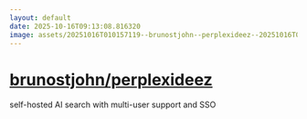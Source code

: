 ```yaml
---
layout: default
date: 2025-10-16T09:13:08.816320
image: assets/20251016T010157119--brunostjohn--perplexideez--20251016T065703167--cropped.png
---
```


# [brunostjohn/perplexideez](https://github.com/brunostjohn/perplexideez)

self-hosted AI search with multi-user support and SSO
